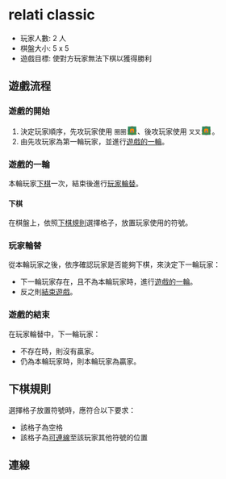 # relati classic

- 玩家人數: 2 人
- 棋盤大小: 5 x 5
- 遊戲目標: 使對方玩家無法下棋以獲得勝利

## 遊戲流程

### 遊戲的開始

1. 決定玩家順序，先攻玩家使用 `圈圈`<img width="22px" height="22px" src="../../assets/svg/mark.svg#o-node" style="vertical-align: bottom" />、後攻玩家使用 `叉叉`<img width="22px" height="22px" src="../../assets/svg/mark.svg#x-node" style="vertical-align: bottom" />。
2. 由先攻玩家為第一輪玩家，並進行[遊戲的一輪](#遊戲的一輪)。

### 遊戲的一輪

本輪玩家[下棋](#下棋)一次，結束後進行[玩家輪替](#玩家輪替)。

#### 下棋

在棋盤上，依照[下棋規則](#下棋規則)選擇格子，放置玩家使用的符號。

### 玩家輪替

從本輪玩家之後，依序確認玩家是否能夠下棋，來決定下一輪玩家：

- 下一輪玩家存在，且不為本輪玩家時，進行[遊戲的一輪](#遊戲的一輪)。
- 反之則[結束遊戲](#遊戲的結束)。

### 遊戲的結束

在玩家輪替中，下一輪玩家：

- 不存在時，則沒有贏家。
- 仍為本輪玩家時，則本輪玩家為贏家。

## 下棋規則

選擇格子放置符號時，應符合以下要求：

- 該格子為空格
- 該格子為[可連線](#連線)至該玩家其他符號的位置

## 連線

